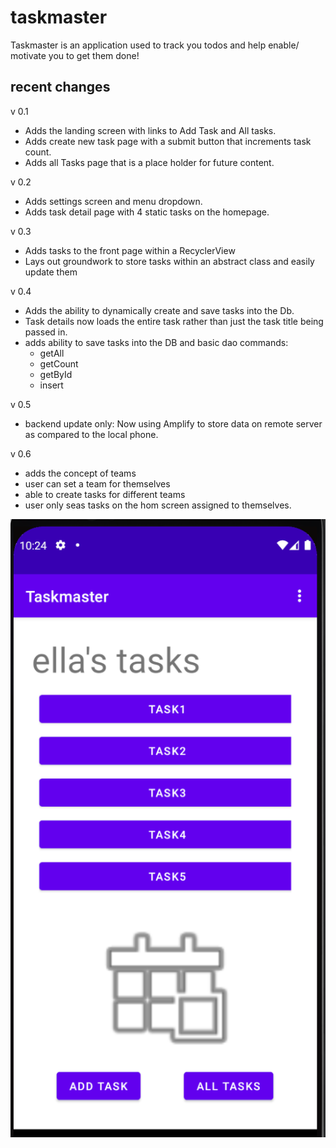 # taskmaster

Taskmaster is an application used to track you todos and help enable/ motivate you to get them done!

## recent changes

v 0.1
* Adds the landing screen with links to Add Task and All tasks.
* Adds create new task page with a submit button that increments task count.
* Adds all Tasks page that is a place holder for future content.

v 0.2
* Adds settings screen and menu dropdown.
* Adds task detail page with 4 static tasks on the homepage.

v 0.3
* Adds tasks to the front page within a RecyclerView
* Lays out groundwork to store tasks within an abstract class and easily update them

v 0.4
* Adds the ability to dynamically create and save tasks into the Db.
* Task details now loads the entire task rather than just the task title being passed in.
* adds ability to save tasks into the DB and basic dao commands:
  * getAll
  * getCount
  * getById
  * insert

v 0.5
* backend update only: Now using Amplify to store data on remote server as compared to the local phone.

v 0.6
* adds the concept of teams
* user can set a team for themselves
* able to create tasks for different teams
* user only seas tasks on the hom screen assigned to themselves.

![image description](screenshots/homepage.PNG)
